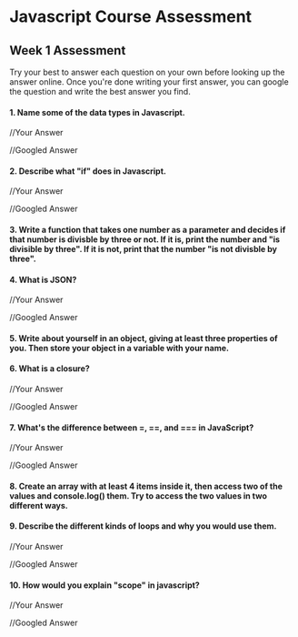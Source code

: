 # Javascript Course Assessment

## Week 1 Assessment

Try your best to answer each question on your own before looking up the answer online. Once you're done writing your first answer, you can google the question and write the best answer you find.

#### 1. Name some of the data types in Javascript.

  //Your Answer
  
  
  //Googled Answer


#### 2. Describe what "if" does in Javascript.

  //Your Answer
  
  
  //Googled Answer


#### 3. Write a function that takes one number as a parameter and decides if that number is divisble by three or not. If it is, print the number and "is divisible by three". If it is not, print that the number "is not divisble by three".

#### 4. What is JSON?

  //Your Answer
  
  
  //Googled Answer

#### 5. Write about yourself in an object, giving at least three properties of you. Then store your object in a variable with your name.

#### 6. What is a closure?

  //Your Answer
  
  
  //Googled Answer

#### 7. What's the difference between =, ==, and === in JavaScript?

  //Your Answer
  
  
  //Googled Answer

#### 8. Create an array with at least 4 items inside it, then access two of the values and console.log() them. Try to access the two values in two different ways.

#### 9. Describe the different kinds of loops and why you would use them.

  //Your Answer
  
  
  //Googled Answer
  
#### 10. How would you explain "scope" in javascript?

  //Your Answer
  
  
  //Googled Answer
